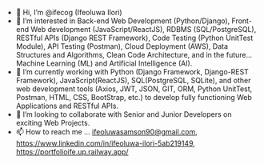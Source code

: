 - 👋 Hi, I’m @ifecog (Ifeoluwa Ilori)
- 👀 I’m interested in Back-end Web Development (Python/Django), Front-end Web development (JavaScript/ReactJS), RDBMS (SQL/PostgreSQL), RESTful APIs (Django REST Framework), Code Testing (Python UnitTest Module), API Testing (Postman), Cloud Deployment (AWS), Data Structures and Algorithms, Clean Code Architecture, and in the future... Machine Learning (ML) and Artificial Intelligence (AI). 
- 🌱 I’m currently working with Python (Django Framework, Django-REST Framework), JavaScript(ReactJS), SQL(PostgreSQL, SQLite), and other web development tools (Axios, JWT, JSON, GIT, ORM, Python UnitTest, Postman, HTML, CSS, BootStrap, etc.) to develop fully functioning Web Applications and RESTful APIs.
- 💞️ I’m looking to collaborate with Senior and Junior Developers on exciting Web Projects.
- 📫 How to reach me ... ifeoluwasamson90@gmail.com, https://www.linkedin.com/in/ifeoluwa-ilori-5ab219149, https://portfolioife.up.railway.app/

<!---
ifecog/ifecog is a ✨ special ✨ repository because its `README.md` (this file) appears on your GitHub profile.
You can click the Preview link to take a look at your changes.
--->
